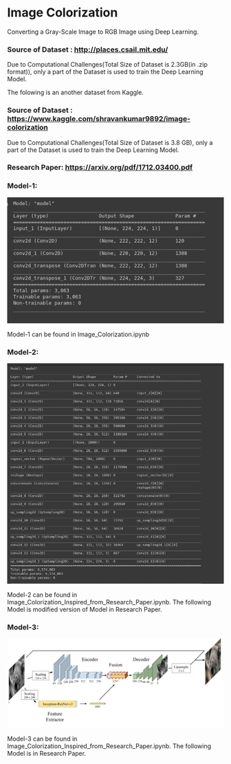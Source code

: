 # Image Colorization
Converting a Gray-Scale Image to RGB Image using Deep Learning.


### Source of Dataset : http://places.csail.mit.edu/

Due to Computational Challenges(Total Size of Dataset is 2.3GB(in .zip format)), only a part of the Dataset is used to train the Deep Learning Model.

The folowing is an another dataset from Kaggle.

### Source of Dataset : https://www.kaggle.com/shravankumar9892/image-colorization

Due to Computational Challenges(Total Size of Dataset is 3.8 GB), only a part of the Dataset is used to train the Deep Learning Model.

### Research Paper: https://arxiv.org/pdf/1712.03400.pdf

### Model-1:

![](Model-1.png)

Model-1 can be found in Image_Colorization.ipynb

### Model-2:

![](Model-2.png)

Model-2 can be found in Image_Colorization_Inspired_from_Research_Paper.ipynb. The following Model is modified version of Model in Research Paper.

### Model-3:

![](Model-3.png)

Model-3 can be found in Image_Colorization_Inspired_from_Research_Paper.ipynb. The following Model is in Research Paper.
